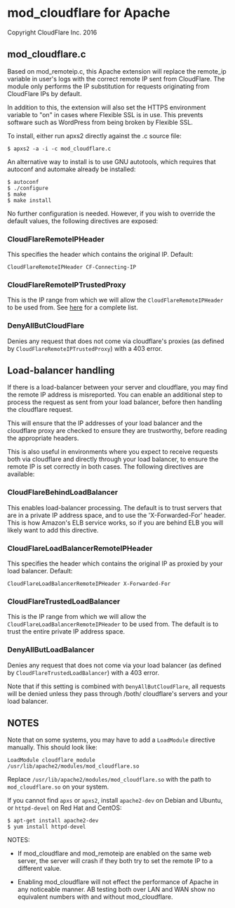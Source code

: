 # mod_cloudflare for Apache #
Copyright CloudFlare Inc. 2016

## mod_cloudflare.c ##

Based on mod_remoteip.c, this Apache extension will replace the remote_ip variable in user's logs with the correct remote IP sent from CloudFlare. The module only performs the IP substitution for requests originating from CloudFlare IPs by default.

In addition to this, the extension will also set the HTTPS environment variable to "on" in cases where Flexible SSL is in use. This prevents software such as WordPress from being broken by Flexible SSL.

To install, either run apxs2 directly against the .c source file:

    $ apxs2 -a -i -c mod_cloudflare.c

An alternative way to install is to use GNU autotools, which requires that autoconf and automake already be installed:

    $ autoconf
    $ ./configure
    $ make
    $ make install

No further configuration is needed. However, if you wish to override the default values, the following directives are exposed:

### CloudFlareRemoteIPHeader ###

This specifies the header which contains the original IP. Default:

    CloudFlareRemoteIPHeader CF-Connecting-IP

### CloudFlareRemoteIPTrustedProxy ###

This is the IP range from which we will allow the `CloudFlareRemoteIPHeader` to be used from. See [here][1] for a complete list.

### DenyAllButCloudFlare ###

Denies any request that does not come via cloudflare's proxies (as defined by `CloudFlareRemoteIPTrustedProxy`) with a 403 error.

## Load-balancer handling ##

If there is a load-balancer between your server and cloudflare, you may find the remote IP address is misreported. You can
enable an additional step to process the request as sent from your load balancer, before then handling the cloudflare request.

This will ensure that the IP addresses of your load balancer and the cloudflare proxy are checked to ensure they are trustworthy,
before reading the appropriate headers.

This is also useful in environments where you expect to receive requests both via cloudflare and directly through your load
balancer, to ensure the remote IP is set correctly in both cases. The following directives are available:

### CloudFlareBehindLoadBalancer ###

This enables load-balancer processing. The default is to trust servers that are in a private IP address space, and to use
the 'X-Forwarded-For' header. This is how Amazon's ELB service works, so if you are behind ELB you will likely want to
add this directive.

### CloudFlareLoadBalancerRemoteIPHeader ###

This specifies the header which contains the original IP as proxied by your load balancer. Default:

    CloudFlareLoadBalancerRemoteIPHeader X-Forwarded-For
    
### CloudFlareTrustedLoadBalancer ###

This is the IP range from which we will allow the `CloudFlareLoadBalancerRemoteIPHeader` to be used from. The default
is to trust the entire private IP address space.

### DenyAllButLoadBalancer ###

Denies any request that does not come via your load balancer (as defined by `CloudFlareTrustedLoadBalancer`) with a 403 error.

Note that if this setting is combined with `DenyAllButCloudFlare`, all requests will be denied unless they pass through /both/
cloudflare's servers and your load balancer.

## NOTES ##

Note that on some systems, you may have to add a `LoadModule` directive manually. This should look like:

    LoadModule cloudflare_module /usr/lib/apache2/modules/mod_cloudflare.so

Replace `/usr/lib/apache2/modules/mod_cloudflare.so` with the path to `mod_cloudflare.so` on your system.

If you cannot find `apxs` or `apxs2`, install `apache2-dev` on Debian and Ubuntu, or `httpd-devel` on Red Hat and CentOS:

    $ apt-get install apache2-dev
    $ yum install httpd-devel

NOTES:

- If mod\_cloudflare and mod\_remoteip are enabled on the same web server, the server will crash if they both try to set the remote IP to a different value.
- Enabling mod\_cloudflare will not effect the performance of Apache in any noticeable manner. AB testing both over LAN and WAN show no equivalent numbers with and without mod\_cloudflare.

  [1]: https://www.cloudflare.com/ips
